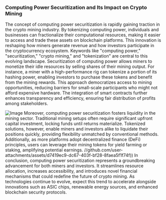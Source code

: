 ### Computing Power Securitization and Its Impact on Crypto Mining
The concept of computing power securitization is rapidly gaining traction in the crypto mining industry. By tokenizing computing power, individuals and businesses can fractionalize their computational resources, making it easier to access and trade these assets on blockchain platforms. This innovation is reshaping how miners generate revenue and how investors participate in the cryptocurrency ecosystem. Keywords like "computing power," "securitization," "crypto mining," and "tokenization" are central to this evolving landscape.
Securitization of computing power allows miners to monetize their idle resources by selling shares of their mining output. For instance, a miner with a high-performance rig can tokenize a portion of its hashing power, enabling investors to purchase these tokens and benefit from the mining rewards. This approach democratizes access to mining opportunities, reducing barriers for small-scale participants who might not afford expensive hardware. The integration of smart contracts further enhances transparency and efficiency, ensuring fair distribution of profits among stakeholders.

![Image](https://github.com/user-attachments/assets/4a25d116-2220-4385-b08e-f287af8fcbc4)
Moreover, computing power securitization fosters liquidity in the mining sector. Traditional mining setups often require significant upfront capital investment, locking funds until returns materialize. Tokenized solutions, however, enable miners and investors alike to liquidate their positions quickly, providing flexibility unmatched by conventional methods. Additionally, as more platforms adopt decentralized finance (DeFi) principles, users can leverage their mining tokens for yield farming or staking, amplifying potential earnings.
 //github.com/user-attachments/assets/d7419ec9-dc67-403f-bf28-8faea5f1f74f))
In conclusion, computing power securitization represents a groundbreaking advancement for both miners and investors. It streamlines resource allocation, increases accessibility, and introduces novel financial mechanisms that could redefine the future of crypto mining. As technologies continue to evolve, expect this trend to accelerate alongside innovations such as ASIC chips, renewable energy sources, and enhanced blockchain security protocols.
